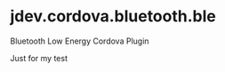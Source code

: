 jdev.cordova.bluetooth.ble
==========================

Bluetooth Low Energy Cordova Plugin

Just for my test
